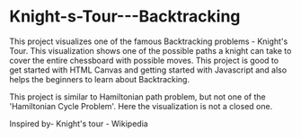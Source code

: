 # Knight-s-Tour---Backtracking

This project visualizes one of the famous Backtracking problems - Knight's Tour.
This visualization shows one of the possible paths a knight can take to cover the entire chessboard with possible moves.
This project is good to get started with HTML Canvas and getting started with Javascript and also helps the beginners to learn about Backtracking.

This project is similar to Hamiltonian path problem, but not one of the 'Hamiltonian Cycle Problem'. Here the visualization is not a closed one.

Inspired by-
Knight's tour - Wikipedia
